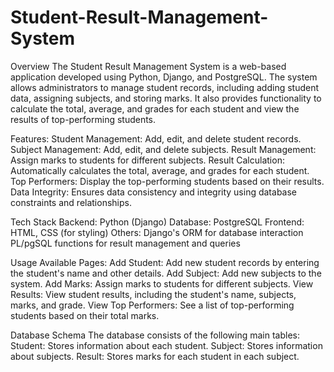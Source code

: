 # Student-Result-Management-System

Overview
The Student Result Management System is a web-based application developed using Python, Django, and PostgreSQL. The system allows administrators to manage student records, including adding student data, assigning subjects, and storing marks. It also provides functionality to calculate the total, average, and grades for each student and view the results of top-performing students.

Features:
  Student Management: Add, edit, and delete student records.
  Subject Management: Add, edit, and delete subjects.
  Result Management: Assign marks to students for different subjects.
  Result Calculation: Automatically calculates the total, average, and grades for each student.
  Top Performers: Display the top-performing students based on their results.
  Data Integrity: Ensures data consistency and integrity using database constraints and relationships.

Tech Stack
  Backend: Python (Django)
  Database: PostgreSQL
  Frontend: HTML, CSS (for styling)
  Others:
  Django's ORM for database interaction
  PL/pgSQL functions for result management and queries

Usage
Available Pages:
  Add Student: Add new student records by entering the student's name and other details.
  Add Subject: Add new subjects to the system.
  Add Marks: Assign marks to students for different subjects.
  View Results: View student results, including the student's name, subjects, marks, and grade.
  View Top Performers: See a list of top-performing students based on their total marks.

Database Schema
  The database consists of the following main tables:
  Student: Stores information about each student.
  Subject: Stores information about subjects.
  Result: Stores marks for each student in each subject.

